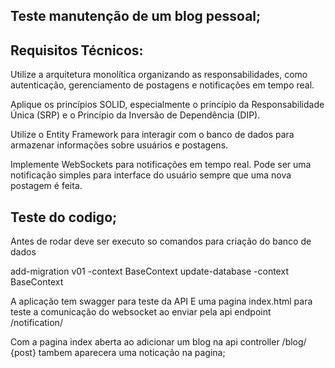 ## Teste manutenção de um blog pessoal;
## Requisitos Técnicos:

Utilize a arquitetura monolítica organizando as responsabilidades, como autenticação,
gerenciamento de postagens e notificações em tempo real.

Aplique os princípios SOLID, especialmente o princípio da Responsabilidade Única (SRP) e o
Princípio da Inversão de Dependência (DIP).

Utilize o Entity Framework para interagir com o banco de dados para armazenar informações
sobre usuários e postagens.

Implemente WebSockets para notificações em tempo real. Pode ser uma notificação simples
para interface do usuário sempre que uma nova postagem é feita.

## Teste do codigo;
Antes de rodar deve ser executo so comandos para criação do banco de dados 

add-migration v01 -context BaseContext
update-database -context BaseContext

A aplicação tem swagger para teste da API 
E uma pagina index.html para teste a comunicação do websocket 
ao enviar pela api  endpoint /notification/ 

Com a pagina index aberta ao adicionar um blog na api controller /blog/ {post}
tambem aparecera uma noticação na pagina;
